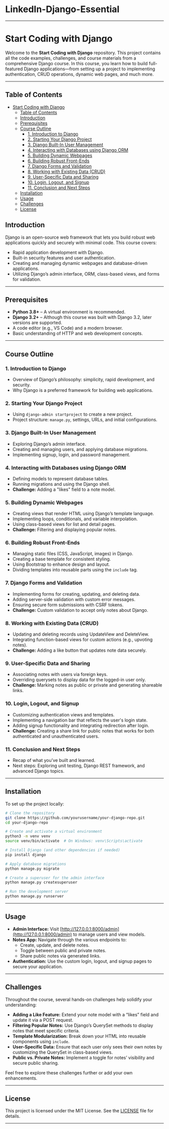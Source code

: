# LinkedIn-Django-Essential

---------

# Start Coding with Django

Welcome to the **Start Coding with Django** repository. This project contains all the code examples, challenges, and course materials from a comprehensive Django course. In this course, you learn how to build full-featured Django applications—from setting up a project to implementing authentication, CRUD operations, dynamic web pages, and much more.

---

## Table of Contents

- [Start Coding with Django](#start-coding-with-django)
  - [Table of Contents](#table-of-contents)
  - [Introduction](#introduction)
  - [Prerequisites](#prerequisites)
  - [Course Outline](#course-outline)
    - [1. Introduction to Django](#1-introduction-to-django)
    - [2. Starting Your Django Project](#2-starting-your-django-project)
    - [3. Django Built-In User Management](#3-django-built-in-user-management)
    - [4. Interacting with Databases using Django ORM](#4-interacting-with-databases-using-django-orm)
    - [5. Building Dynamic Webpages](#5-building-dynamic-webpages)
    - [6. Building Robust Front-Ends](#6-building-robust-front-ends)
    - [7. Django Forms and Validation](#7-django-forms-and-validation)
    - [8. Working with Existing Data (CRUD)](#8-working-with-existing-data-crud)
    - [9. User-Specific Data and Sharing](#9-user-specific-data-and-sharing)
    - [10. Login, Logout, and Signup](#10-login-logout-and-signup)
    - [11. Conclusion and Next Steps](#11-conclusion-and-next-steps)
  - [Installation](#installation)
  - [Usage](#usage)
  - [Challenges](#challenges)
  - [License](#license)


## Introduction

Django is an open-source web framework that lets you build robust web applications quickly and securely with minimal code. This course covers:
- Rapid application development with Django.
- Built-in security features and user authentication.
- Creating and managing dynamic webpages and database-driven applications.
- Utilizing Django’s admin interface, ORM, class-based views, and forms for validation.

---

## Prerequisites

- **Python 3.8+** – A virtual environment is recommended.
- **Django 3.2+** – Although this course was built with Django 3.2, later versions are supported.
- A code editor (e.g., VS Code) and a modern browser.
- Basic understanding of HTTP and web development concepts.

---

## Course Outline

### 1. Introduction to Django
- Overview of Django’s philosophy: simplicity, rapid development, and security.
- Why Django is a preferred framework for building web applications.

### 2. Starting Your Django Project
- Using `django-admin startproject` to create a new project.
- Project structure: `manage.py`, settings, URLs, and initial configurations.

### 3. Django Built-In User Management
- Exploring Django’s admin interface.
- Creating and managing users, and applying database migrations.
- Implementing signup, login, and password management.

### 4. Interacting with Databases using Django ORM
- Defining models to represent database tables.
- Running migrations and using the Django shell.
- **Challenge:** Adding a "likes" field to a note model.

### 5. Building Dynamic Webpages
- Creating views that render HTML using Django’s template language.
- Implementing loops, conditionals, and variable interpolation.
- Using class-based views for list and detail pages.
- **Challenge:** Filtering and displaying popular notes.

### 6. Building Robust Front-Ends
- Managing static files (CSS, JavaScript, images) in Django.
- Creating a base template for consistent styling.
- Using Bootstrap to enhance design and layout.
- Dividing templates into reusable parts using the `include` tag.

### 7. Django Forms and Validation
- Implementing forms for creating, updating, and deleting data.
- Adding server-side validation with custom error messages.
- Ensuring secure form submissions with CSRF tokens.
- **Challenge:** Custom validation to accept only notes about Django.

### 8. Working with Existing Data (CRUD)
- Updating and deleting records using UpdateView and DeleteView.
- Integrating function-based views for custom actions (e.g., upvoting notes).
- **Challenge:** Adding a like button that updates note data securely.

### 9. User-Specific Data and Sharing
- Associating notes with users via foreign keys.
- Overriding querysets to display data for the logged-in user only.
- **Challenge:** Marking notes as public or private and generating shareable links.

### 10. Login, Logout, and Signup
- Customizing authentication views and templates.
- Implementing a navigation bar that reflects the user's login state.
- Adding signup functionality and integrating redirection after login.
- **Challenge:** Creating a share link for public notes that works for both authenticated and unauthenticated users.

### 11. Conclusion and Next Steps
- Recap of what you’ve built and learned.
- Next steps: Exploring unit testing, Django REST framework, and advanced Django topics.

---

## Installation

To set up the project locally:

```bash
# Clone the repository
git clone https://github.com/yourusername/your-django-repo.git
cd your-django-repo

# Create and activate a virtual environment
python3 -m venv venv
source venv/bin/activate  # On Windows: venv\Scripts\activate

# Install Django (and other dependencies if needed)
pip install django

# Apply database migrations
python manage.py migrate

# Create a superuser for the admin interface
python manage.py createsuperuser

# Run the development server
python manage.py runserver
```
---

## Usage

- **Admin Interface:** Visit [http://127.0.0.1:8000/admin](http://127.0.0.1:8000/admin) to manage users and view models.
- **Notes App:** Navigate through the various endpoints to:
  - Create, update, and delete notes.
  - Toggle between public and private notes.
  - Share public notes via generated links.
- **Authentication:** Use the custom login, logout, and signup pages to secure your application.

---

## Challenges

Throughout the course, several hands-on challenges help solidify your understanding:
- **Adding a Like Feature:** Extend your note model with a “likes” field and update it via a POST request.
- **Filtering Popular Notes:** Use Django’s QuerySet methods to display notes that meet specific criteria.
- **Template Modularization:** Break down your HTML into reusable components using `include`.
- **User-Specific Data:** Ensure that each user only sees their own notes by customizing the QuerySet in class-based views.
- **Public vs. Private Notes:** Implement a toggle for notes’ visibility and secure public sharing.

Feel free to explore these challenges further or add your own enhancements.

---

## License

This project is licensed under the MIT License. See the [LICENSE](LICENSE) file for details.

---
